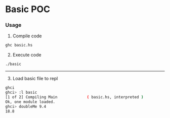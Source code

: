 # Basic POC

### Usage

1. Compile code
```bash
ghc basic.hs
```

2. Execute code
```bash
./basic
```

----

3. Load basic file to repl
```bash
ghci
ghci> :l basic
[1 of 2] Compiling Main             ( basic.hs, interpreted )
Ok, one module loaded.
ghci> doubleMe 9.4
18.8
```